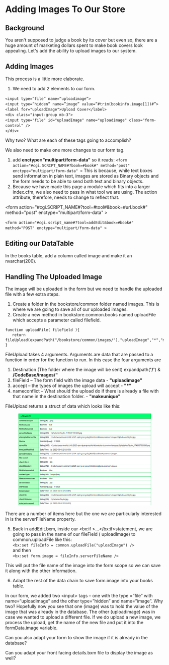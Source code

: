 # Adding Images To Our Store

## Background

You aren't supposed to judge a book by its cover but even so, there are a huge amount of marketing dollars spent to make book covers look appealing. Let's add the ability to upload images to our system.

## Adding Images

This process is a little more elaborate.

1. We need to add 2 elements to our form.

`<input type=”file” name=”uploadimage”>`     \
`<input type=”hidden” name=”image” value=”#trim(bookinfo.image[1])#”>`\
`<label for="uploadImage">Upload Cover</label>`\
`<div class="input-group mb-3">`    \
&#x20;   `<input type="file" id="uploadImage" name="uploadimage" class="form-control" />`    \
&#x20; `</div>`

Why two? What are each of these tags going to accomplish?

We also need to make one more changes to our form tag.

1. add **enctype="multipart/form-data"** so it reads: `<form action="#cgi.SCRIPT_NAME#?book=#book#" method="post" enctype="multipart/form-data" >` This is because, while text boxes send information in plain text, images are stored as Binary objects and the form needs to be able to send both text and binary objects.
2. Because we have made this page a module which fits into a larger index.cfm, we also need to pass in what tool we are using. The action attribute, therefore, needs to change to reflect that.

\<form action="#cgi.SCRIPT\_NAME#?tool=#tool#\&book=#url.book#" method="post" enctype="multipart/form-data" >

`<form action="#cgi.script_name#?tool=addEdit&book=#book#" method="POST" enctype="multipart/form-data" >`

## Editing our DataTable

In the books table, add a column called image and make it an nvarchar(200).

## Handling The Uploaded Image

The image will be uploaded in the form but we need to handle the uploaded file with a few extra steps.&#x20;

1. Create a folder in the bookstore/common folder named images. This is where we are going to save all of our uploaded images.
2. Create a new method in bookstore.common.books named uploadFile which accepts a parameter called filefield.&#x20;

```
function uploadFile( fileField ){
   return fileUpload(expandPath("/bookstore/common/images/"),"uploadImage","*","makeUnique");
}
```

FileUpload takes 4 arguments. Arguments are data that are passed to a function in order for the function to run. In this case the four arguments are

1. Destination (The folder where the image will be sent) expandpath(**'/'**) & **/CodeBase/images/"**
2. fileField – The form field with the image data - **"uploadimage"**
3. accept – the types of images the upload will accept - **"\*"**
4. nameconflict – What should the upload do if there is already a file with that name in the destination folder. - **"makeunique"**

FileUpload returns a struct of data which looks like this:&#x20;

<figure><img src="../.gitbook/assets/image (1).png" alt=""><figcaption></figcaption></figure>

There are a number of items here but the one we are particularly interested in is the serverFileName property.&#x20;

5. Back in addEdit.bxm, inside our \<bx:if >...\</bx:if>statement, we are going to pass in the name of our fileField ( uploadImage) to common.uploadFile like this:\
   `<bx:set fileInfo = common.uploadFile("uploadImage") />`\
   and then\
   `<bx:set form.image = fileInfo.serverFileName />`

This will put the file name of the image into the form scope so we can save it along with the other information.&#x20;

6. Adapt the rest of the data chain to save form.image into your books table.



In our form, we added two \<input> tags – one with the type =”file” with name=“uploadimage” and the other type=”hidden” and name=”image”. Why two? Hopefully now you see that one (image) was to hold the value of the image that was already in the database. The other (uploadimage) was in case we wanted to upload a different file. If we do upload a new image, we process the upload, get the name of the new file and put it into the formData.image variable.

Can you also adapt your form to show the image if it is already in the database?

Can you adapt your front facing details.bxm file to display the image as well?
